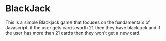 # BlackJack
This is a simple Blackjack game that focuses on the fundamentals of Javascript. if the user gets cards worth 21 then they have blackjack and if the user has more than 21 cards then they won't get a new card.
